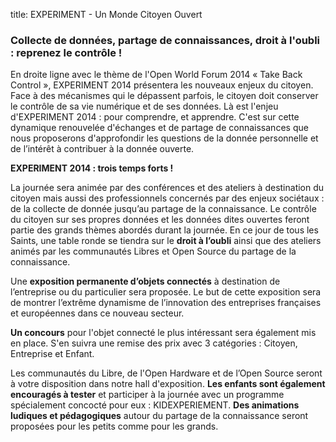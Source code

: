 title: EXPERIMENT - Un Monde Citoyen Ouvert


### Collecte de données, partage de connaissances, droit à l'oubli : reprenez le contrôle !


En droite ligne avec le thème de l'Open World Forum 2014 « Take Back Control », EXPERIMENT 2014 présentera les nouveaux enjeux du citoyen. Face à des mécanismes qui le dépassent parfois, le citoyen doit conserver le contrôle de sa vie numérique et de ses données. Là est l'enjeu d'EXPERIMENT 2014 : pour comprendre, et apprendre. C'est sur cette dynamique renouvelée d'échanges et de partage de connaissances que nous proposerons d'approfondir les questions de la donnée personnelle et de l’intérêt à contribuer à la donnée ouverte.


**EXPERIMENT 2014 : trois temps forts !**


La journée sera animée par des conférences et des ateliers à destination du citoyen mais aussi des professionnels concernés par des enjeux sociétaux : de la collecte de donnée jusqu’au partage de la connaissance. Le contrôle du citoyen sur ses propres données et les données dites ouvertes feront partie des grands thèmes abordés durant la journée.  En ce jour de tous les Saints, une table ronde se tiendra sur le **droit à l’oubli** ainsi que des ateliers animés par les communautés Libres et Open Source du partage de la connaissance.


Une **exposition permanente d’objets connectés** à destination de l’entreprise ou du particulier sera proposée. Le but de cette exposition sera de montrer l’extrême dynamisme de l’innovation des entreprises françaises et européennes dans ce nouveau secteur. 


**Un concours** pour l'objet connecté le plus intéressant sera également mis en place. S'en suivra une remise des prix avec 3 catégories : Citoyen, Entreprise et Enfant.


Les communautés du Libre, de l'Open Hardware et de l’Open Source seront à votre disposition dans notre hall d'exposition. **Les enfants sont également encouragés à tester** et participer à la journée avec un programme spécialement concocté pour eux : KIDEXPERIEMENT. **Des animations ludiques et pédagogiques** autour du partage de la connaissance seront proposées pour les petits comme pour les grands.


